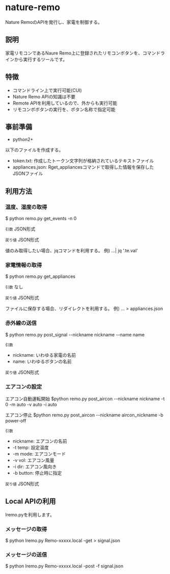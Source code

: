 # nature-remo

Nature RemoのAPIを発行し、家電を制御する。

## 説明

家電リモコンであるNaure Remo上に登録されたリモコンボタンを、コマンドラインから実行するツールです。

## 特徴

- コマンドライン上で実行可能(CUI)
- Nature Remo APIの知識は不要
- Remote APIを利用しているので、外からも実行可能
- リモコンボボタンの実行を、ボタン名称で指定可能

## 事前準備

- python2+

以下のファイルを作成する。

- token.txt: 作成したトークン文字列が格納されているテキストファイル
- appliances.json: Rget_appliancesコマンドで取得した情報を保存したJSONファイル

## 利用方法

### 温度、湿度の取得

$ python remo.py get_events -n 0

`引数`
JSON形式

`戻り値`
JSON形式

値のみ取得したい場合、jqコマンドを利用する。 例) ...| jq '.te.val'

### 家電情報の取得

$ python remo.py get_appliances

`引数`
なし

`戻り値`
JSON形式

ファイルに保存する場合、リダイレクトを利用する。 例) ... > appliances.json

### 赤外線の送信

$ python remo.py post_signal --nickname nickname --name name

`引数`
- nickname: いわゆる家電の名前
- name: いわゆるボタンの名前

`戻り値`
JSON形式

### エアコンの設定

エアコン自動運転開始
$python remo.py post_aircon --nickname nickname -t 0 -m auto -v auto -i auto

エアコン停止
$python remo.py post_aircon --nickname aircon_nickname -b power-off

`引数`
- nickname: エアコンの名前
- -t temp: 設定温度
- -m mode: エアコンモード
- -v vol: エアコン風量
- -i dir: エアコン風向き
- -b button: 停止時に指定


`戻り値`
JSON形式

## Local APIの利用

lremo.pyを利用します。

### メッセージの取得

$ python lremo.py Remo-xxxxx.local -get > signal.json

### メッセージの送信

$ python lremo.py Remo-xxxxx.local -post -f signal.json
